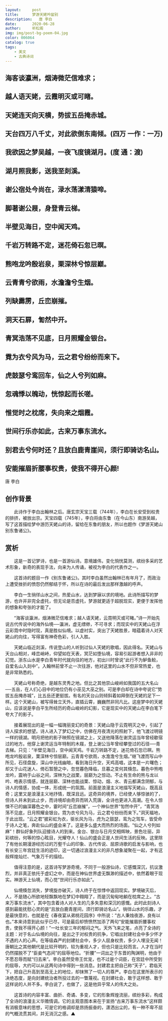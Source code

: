```yaml
---
layout:     post
title:      梦游天姥吟留别
description:   唐 李白
date:       2020-06-28
author:     听松阁
img: img/post-bg-poem-04.jpg
color: 006064
catalog: true
tags:
    - 美文
    - 古典诗词
---
```


## 海客谈瀛洲，烟涛微茫信难求；
## 越人语天姥，云霞明灭或可睹。
## 天姥连天向天横，势拔五岳掩赤城。
## 天台四万八千丈，对此欲倒东南倾。(四万 一作：一万)
## 我欲因之梦吴越，一夜飞度镜湖月。(度 通：渡)
## 湖月照我影，送我至剡溪。
## 谢公宿处今尚在，渌水荡漾清猿啼。
## 脚著谢公屐，身登青云梯。
## 半壁见海日，空中闻天鸡。
## 千岩万转路不定，迷花倚石忽已暝。
## 熊咆龙吟殷岩泉，栗深林兮惊层巅。
## 云青青兮欲雨，水澹澹兮生烟。
## 列缺霹雳，丘峦崩摧。
## 洞天石扉，訇然中开。
## 青冥浩荡不见底，日月照耀金银台。 
## 霓为衣兮风为马，云之君兮纷纷而来下。
## 虎鼓瑟兮鸾回车，仙之人兮列如麻。
## 忽魂悸以魄动，恍惊起而长嗟。
## 惟觉时之枕席，失向来之烟霞。
## 世间行乐亦如此，古来万事东流水。
## 别君去兮何时还？且放白鹿青崖间，须行即骑访名山。
## 安能摧眉折腰事权贵，使我不得开心颜!


唐 李白




## 创作背景



　　此诗作于李白出翰林之后。唐玄宗天宝三载（744年），李白在长安受到权贵的排挤，被放出京。天宝四载（745年），李白将由东鲁（在今山东）南游吴越，写了这首描绘梦中游历天姥山的诗，留给在东鲁的朋友，所以也题作《梦游天姥山别东鲁诸公》。







## 赏析



　　这是一首记梦诗，也是一首游仙诗。意境雄伟，变化惝恍莫测，缤纷多采的艺术形象，新奇的表现手法，向来为人传诵，被视为李白的代表作之一。



　　这首诗的题目一作《别东鲁诸公》。其时李白虽然出翰林已有年月了，而政治上遭受挫折的愤怨仍然郁结于怀，所以在诗的最后发出那样激越的呼声。



　　李白一生徜徉山水之间，热爱山水，达到梦寐以求的境地。此诗所描写的梦游，也许并非完全虚托，但无论是否虚托，梦游就更适于超脱现实，更便于发挥他的想象和夸张的才能了。



　　“海客谈瀛洲，烟涛微茫信难求；越人语天姥，云霓明灭或可睹。”诗一开始先说古代传说中的海外仙境──瀛洲，虚无缥缈，不可寻求；而现实中的天姥山在浮云彩霓中时隐时现，真是胜似仙境。以虚衬实，突出了天姥胜景，暗蕴着诗人对天姥山的向往，写得富有神奇色彩，引人入胜。



　　天姥山临近剡溪，传说登山的人听到过仙人天姥的歌唱，因此得名。天姥山与天台山相对，峰峦峭峙，仰望如在天表，冥茫如堕仙境，容易引起游者想入非非的幻觉。浙东山水是李白青年时代就向往的地方，初出川时曾说“此行不为鲈鱼鲙，自爱名山入剡中”。入翰林前曾不止一次往游，他对这里的山水不但非常热爱，也是非常熟悉的。



　　天姥山号称奇绝，是越东灵秀之地。但比之其他崇山峻岭如我国的五大名山──五岳，在人们心目中的地位仍有小巫见大巫之别。可是李白却在诗中夸说它“势拔五岳掩赤城”，比五岳还更挺拔。有名的天台山则倾斜着如拜倒在天姥的足下一样。这个天姥山，被写得耸立天外，直插云霄，巍巍然非同凡比。这座梦中的天姥山，应该说是李白平生所经历的奇山峻岭的幻影，它是现实中的天姥山在李白笔下夸大了的影子。



　　接着展现出的是一幅一幅瑰丽变幻的奇景：天姥山隐于云霓明灭之中，引起了诗人探求的想望。诗人进入了梦幻之中，仿佛在月夜清光的照射下，他飞渡过明镜一样的镜湖。明月把他的影子映照在镜湖之上，又送他降落在谢灵运当年曾经歇宿过的地方。他穿上谢灵运当年特制的木屐，登上谢公当年曾经攀登过的石径──青去梯。只见：“半壁见海日，空中闻天鸡。千岩万转路不定，迷花倚石忽已暝。熊咆龙吟殷岩泉，栗深林兮惊层巅。云青青兮欲雨，水澹澹兮生烟。”继飞渡而写山中所见，石径盘旋，深山中光线幽暗，看到海日升空，天鸡高唱，这本是一片曙色；却又于山花迷人、倚石暂憩之中，忽觉暮色降临，旦暮之变何其倏忽。暮色中熊咆龙吟，震响于山谷之间，深林为之战栗，层巅为之惊动。不止有生命的熊与龙以吟、咆表示情感，就连层巅、深林也能战栗、惊动，烟、水、青云都满含阴郁，与诗人的情感，协成一体，形成统一的氛围。前面是浪漫主义地描写天姥山，既高且奇；这里又是浪漫主义地抒情，既深且远。这奇异的境界，已经使人够惊骇的了，但诗人并未到此止步，而诗境却由奇异而转入荒唐，全诗也更进入高潮。在令人惊悚不已的幽深暮色之中，霎时间“丘峦崩摧”，一个神仙世界“訇然中开”，“青冥浩荡不见底，日月照耀金银台。霓为衣兮风为马，云之君兮纷纷而来下。”洞天福地，于此出现。“云之君”披彩虹为衣，驱长风为马，虎为之鼓瑟，鸾为之驾车，皆受命于诗人之笔，奔赴仙山的盛会来了。这是多么盛大而热烈的场面。“仙之人兮列如麻”！群仙好象列队迎接诗人的到来。金台、银台与日月交相辉映，景色壮丽，异彩缤纷，何等的惊心眩目，光耀夺人！仙山的盛会正是人世间生活的反映。这里除了有他长期漫游经历过的万壑千山的印象、古代传说、屈原诗歌的启发与影响，也有长安三年宫廷生活的迹印，这一切通过浪漫主义的非凡想象凝聚在一起，才有这般辉煌灿烂、气象万千的描绘。



　　值得注意的是，这首诗写梦游奇境，不同于一般游仙诗，它感慨深沉，抗议激烈，并非真正依托于虚幻之中，而是在神仙世界虚无飘渺的描述中，依然着眼于现实。神游天上仙境，而心觉“世间行乐亦如此”。



　　仙境倏忽消失，梦境旋亦破灭，诗人终于在惊悸中返回现实。梦境破灭后，人，不是随心所欲地轻飘飘地在梦幻中翱翔了，而是沉甸甸地躺在枕席之上。“古来万事东流水”，其中包含着诗人对人生的几多失意和深沉的感慨。此时此刻诗人感到最能抚慰心灵的是“且放白鹿青崖间，须行即骑访名山”。徜徉山水的乐趣，才是最快意的，也就是在《春夜宴从弟桃花园序》中所说：“古人秉烛夜游，良有以也。”本来诗意到此似乎已尽，可是最后却愤愤然加添了两句“安能摧眉折腰事权贵，使我不得开心颜！”一吐长安三年的郁闷之气。天外飞来之笔，点亮了全诗的主题：对于名山仙境的向往，是出之于对权贵的抗争，它唱出封建社会中多少怀才不遇的人的心声。在等级森严的封建社会中，多少人屈身权贵，多少人埋没无闻！唐朝比之其他朝代是比较开明的，较为重视人才，但也只是比较而言。人才在当时仍然摆脱不了“臣妾气态间”的屈辱地位。“折腰”一词出之于东晋的陶渊明，他由于不愿忍辱而赋“归去来”。李白虽然受帝王优宠，也不过是个词臣，在宫廷中所受到的屈辱，大约可以从这两句诗中得到一些消息。封建君主把自己称“天子”，君临天下，把自己升高到至高无上的地位，却抹煞了一切人的尊严。李白在这里所表示的决绝态度，是向封建统治者所投过去的一瞥蔑视。在封建社会，敢于这样想、敢于这样说的人并不多。李白说了，也做了，这是他异乎常人的伟大之处。



　　这首诗的内容丰富、曲折、奇谲、多变，它的形象辉煌流丽，缤纷多彩，构成了全诗的浪漫主义华赡情调。它的主观意图本来在于宣扬“古来万事东流水”这样颇有消极意味的思想，可是它的格调却是昂扬振奋的，潇洒出尘的，有一种不卑不屈的气概流贯其间，并无消沉之感。▲

